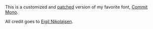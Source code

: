 This is a customized and [patched](https://www.nerdfonts.com/) version of my
favorite font, [Commit Mono](https://commitmono.com/).

All credit goes to [Eigil Nikolajsen](https://eigilnikolajsen.dk/).
